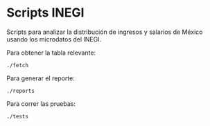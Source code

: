 # Scripts INEGI

Scripts para analizar la distribución de ingresos y salarios de México usando
los microdatos del INEGI.

Para obtener la tabla relevante:

    ./fetch

Para generar el reporte:

    ./reports

Para correr las pruebas:

    ./tests
